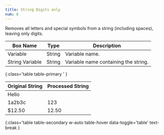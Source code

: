 ```yaml
---
title: String Digits only
num: 8
---
```


Removes all letters and special symbols from a string (including spaces), leaving only digits.

| Box Name | Type | Description | 
|-------|--------|--------|
| Variable | String | Variable name. |
| String Variable | String | Variable name containing the string. |
{:class='table table-primary ' }

| Original String | Processed String| 
|-------|--------
|Hello||
|1a2b3c |123
|$12.50 | 12.50
{:class='table table-secondary w-auto table-hover data-toggle='table' text-break }









